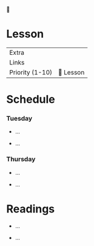 <span class="icon">📒</span>

Lesson
======

<table><tbody><tr class="odd"><td>Extra</td><td></td></tr><tr class="even"><td>Links</td><td></td></tr><tr class="odd"><td>Priority (1-10)</td><td><span class="selected-value select-value-color-yellow">📒 Lesson</span></td></tr></tbody></table>

Schedule
========

### Tuesday

-   ...

<!-- -->

-   ...

### Thursday

-   ...

<!-- -->

-   ...

Readings
========

-   ...

<!-- -->

-   ...
